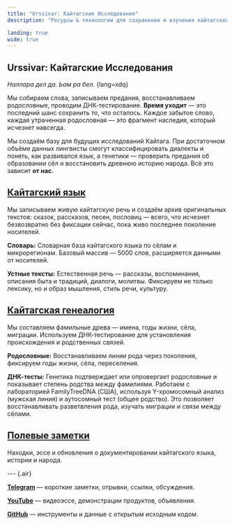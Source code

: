 ```yaml
---
title: "Urssivar: Кайтагские Исследования"
description: "Ресурсы & технологии для сохранения и изучения кайтагского языка, культуры, истории, и народа."

landing: true
wide: true
---
```


<script setup lang="ts">
import Stamp from "@/components/Stamp.vue";
import VillageMap from "@/components/VillageMap.vue";
import PostCard from "@/components/PostCard.vue";
import { data as notes } from './notes/notes.data';
</script>

<article>

# Urssivar: Кайтагские Исследования

_Наллара дел да. Ьам ра бел._ {lang=xdq}

Мы собираем слова, записываем предания, восстанавливаем родословные, проводим ДНК-тестирование. **Время уходит** — это последний шанс сохранить то, что осталось. Каждое забытое слово, каждая утраченная родословная — это фрагмент наследия, который исчезнет навсегда.

</article>

<VillageMap />

<article>

Мы создаём базу для будущих исследований Кайтага. При достаточном объёме данных лингвисты смогут классифицировать диалекты и понять, как развивался язык, а генетики — проверить предания об образовании сёл и восстановить древнюю историю народа. Всё это зависит **от нас.**

## [Кайтагский язык](https://codex.urssivar.com/ru)

Мы записываем живую кайтагскую речь и создаём архив оригинальных текстов: сказок, рассказов, песен, пословиц — всего, что исчезнет безвозвратно без фиксации сейчас, пока живо последнее поколение носителей.

**Словарь:** Словарная база кайтагского языка по сёлам и микрорегионам. Базовый массив — 5000 слов, расширяется данными от носителей.

**Устные тексты:** Естественная речь — рассказы, воспоминания, описания быта и традиций, диалоги, молитвы. Фиксируем не только лексику, но и образ мышления, стиль речи, культуру.

## [Кайтагская генеалогия](./genealogy/)

Мы составляем фамильные древа — имена, годы жизни, сёла, миграции. Используем ДНК-тестирование для установления происхождения и родственных связей.

**Родословные:** Восстанавливаем линии рода через поколения, фиксируем годы жизни, сёла, переселения.

**ДНК-тесты:** Генетика подтверждает или опровергает родословные и показывает степень родства между фамилиями. Работаем с лабораторией FamilyTreeDNA (США), используя Y-хромосомный анализ (мужская линия) и аутосомный тест (общее родство). Это позволяет восстанавливать разветвления рода, изучать миграции и связи между сёлами.

</article>

<Stamp />

<article>

## [Полевые заметки](./notes/)

Находки, эссе и обновления о документировании кайтагского языка, истории и народа.

<PostCard v-for="n in notes.slice(0, 2)" :key="n.url" :page="n"/>

--- {.air}

[**Telegram**](https://t.me/urssivar) — короткие заметки, отрывки, ссылки, обсуждения.

[**YouTube**](https://youtube.com/@urssivar) — видеоэссе, демонстрации продуктов, объявления.

[**GitHub**](https://github.com/urssivar) — инструменты и данные с открытым исходным кодом.

</article>
